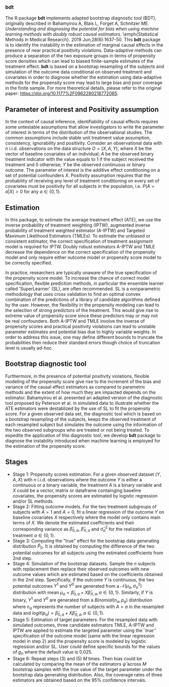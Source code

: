 ### bdt
The R package **bdt** implements adapted bootstrap diagnostic tool (BDT), originally described in Bahamyirou A, Blais L, Forget A, Schnitzer ME. *Understanding and diagnosing the potential for bias when using machine learning methods with doubly robust causal estimators*. \emph{Statistical Methods in Medical Research}. 2019 Jun;28(6):1637-50. This **bdt** package is to identify the instability in the estimation of marginal causal effects in the presence of near practical positivity violations. Data-adaptive methods can produce a separation of the two exposure groups in terms of propensity score densities which can lead to biased finite-sample estimates of the treatment effect. **bdt** is based on a bootstrap resampling of the subjects and simulation of the outcome data conditional on observed treatment and covariates in order to diagnose whether the estimation using data-adaptive methods for the propensity score may lead to large bias and poor coverage in the finite sample. For more theoretical details, please refer to the original paper: https://doi.org/10.1177%2F0962280218772065.

## Parameter of interest and Positivity assumption 

In the context of causal inference, identifiability of causal effects requires some untestable assumptions that allow investigators to write the parameter of interest in terms of the distribution of the observational studies. The common assumptions include stable unit treatment value assumption, consistency, ignorability and positivity. Consider an observational data with $n$ i.i.d. observations on the data structure $O = (X, A, Y)$, where $X$ be the vector of baseline covariates of an individual; $A$ be the observed binary treatment indicator with the value equals to 1 if the subject received the treatment and 0 otherwise; $Y$ be the observed continuous or binary outcome. The parameter of interest is the additive effect conditioning on a set of potential confounders $X$. Positivity assumption requires that the probability of receiving any level of treatment conditioning on every set of covariates must be positivity for all subjects in the population, i.e. $P(A=a|X)>0$ for any $a\in\{0,1\}$. 

## Estimation

In this package, to estimate the average treatment effect (ATE), we use the inverse probability of treatment weighting (IPTW), augmented inverse probability of treatment weighted estimator (A-IPTW) and Targeted Maximum Likelihood Estimators (TMLEs). To estimate the unbiased or consistent estimator, the correct specification of treatment assignment model is required for IPTW. Doubly robust estimators A-IPTW and TMLE decrease the dependence on the correct specification of the propensity model and only require either outcome model or propensity score model to be correctly specified. 

In practice, researchers are typically unaware of the true specification of the propensity score model. To increase the chance of correct model specification, flexible prediction methods, in particular the ensemble learner called 'SuperLearner' (SL), are often recommended. SL is a nonparametric methodology that uses cross validation to find an optimal convex combination of the predictions of a library of candidate algorithms defined by the user. However, the flexibility in the propensity modeling can lead to the selection of strong predictors of the treatment. This would give rise to extreme value of propensity score since these predictors may or may not be real confounders. Both A-IPTW and TMLE involve the inverse of propensity scores and practical positivity violations can lead to unstable parameter estimates and potential bias due to highly variable weights. In order to address this issue, one may define different bounds to truncate the probabilities then reduce their standard errors though choice of truncation level is usually ad-hoc.

## Bootstrap diagnostic tool

Furthermore, in the presence of potential positivity violations, flexible modeling of the propensity score give rise to the increment of the bias and variance of the causal effect estimators as compared to parametric methods and the extent of how much they are impacted depends on the estimator. Bahamyirou et al. presented an adapted version of the diagnostic tool proposed by Peterson et al. in simulated data to illustrate whether the ATE estimators were destablized by the use of SL to fit the propensity score. For a given observed data set, the diagnostic tool which is based on a bootstrap resampling of the subjects, keeps the observed treatment of each resampled subject but simulates the outcome using the information of the two observed subgroups who are treated or not being treated. To expedite the application of this diagnostic tool, we develop **bdt** package to diagnose the instability introduced when machine learning is employed for the estimation of the propensity score. 


## Stages 

- Stage 1: Propensity scores estimation. For a given observed dataset $(Y, A, X)$ with $n$ i.i.d. observations where the outcome $Y$ is either a continuous or a binary variable, the treatment $A$ is a binary variable and $X$ could be a vector, matrix or dataframe containging baseline covariates, the propensity scores are estimated by logistic regression and/or SL methods. 
- Stage 2: Fitting outcome models. For the two treatment subgroups of subjects with $A=1$ and $A=0$, fit a linear regression of the outcome $Y$ on baseline covariates $X$ respectively where the model only contains main terms of $X$. We denote the estimated coefficients and their corresponding variance as $\hat{\beta}_{0,a}$, $\hat{\beta}_{X,a}$ and $\hat{\sigma}^2_a$ for the realization of treatment $a\in\{0,1\}$.
- Stage 3: Computing the "true" effect for the bootstrap data generating distribution $\hat{P}_0$. It is obtained by computing the difference of the two potential outcomes for all subjects using the estimated coefficients from 2nd step.
- Stage 4: Simulation of the bootstrap datasets. Sample the $n$ subjects with replacement then replace their observed outcomes with new outcome values which are estimated based on the coefficients obtained in the 2nd step. Specifically, if the outcome $Y$ is continuous,  the two potential outcomes $Y^1$ and $Y^0$ are generated from a $\mathcal{N}(\mu_a, \sigma^2_a)$ distribution with mean $\mu_a=\hat{\beta}_{0,a}+X\hat{\beta}_{X,a}, a\in\{0,1\}$. Similarly, if $Y$ is binary, $Y^1$ and $Y^0$ are generated from a $Binomial(n_a, p_a)$ distribution where $n_a$ represents the number of subjects with $A=a$ in the resampled data and $logit(p_a)=\hat{\beta}_{0,a}+X\hat{\beta}_{X,a}, a\in\{0,1\}$. 
- Stage 5: Estimation of target parameters. For the resampled data with simulated outcomes, three candidate estimators TMLE, A-IPTW and IPTW are applied to estimate the targeted parameter using the``true'' specification of the outcome model (same with the linear regression model in step 2) and the propensity score is modeled by logistic regression and/or SL. User could define specific bounds for the values of $g_n$ where the default value is 0.025. 
- Stage 6: Repeat steps (3) and (5) $M$ times. Then bias could be calculated by comparing the mean of the estimators $\hat{\psi}$ across $M$ bootstrap samples with the true value of the target parameter under the bootstrap data generating distribution. Also, the coverage rates of three estimators are obtained based on the $95\%$ confidence intervals.


